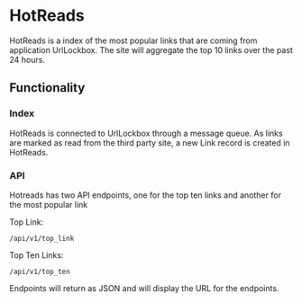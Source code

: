 # HotReads

HotReads is a index of the most popular links that are coming from application UrlLockbox. The site will aggregate the top 10 links over the past 24 hours.

## Functionality
### Index
HotReads is connected to UrlLockbox through a message queue. As links are marked as read from the third party site, a new Link record is created in HotReads.

### API
Hotreads has two API endpoints, one for the top ten links and another for the most popular link

Top Link:
```shell
/api/v1/top_link
```

Top Ten Links:
```shell
/api/v1/top_ten
```

Endpoints will return as JSON and will display the URL for the endpoints.
